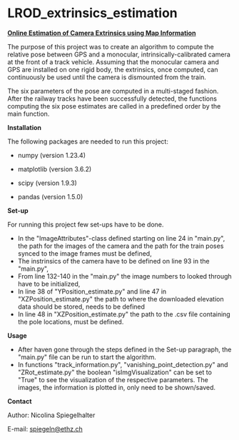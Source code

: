 # LROD_extrinsics_estimation
**<u>Online Estimation of Camera Extrinsics using Map Information</u>**

The purpose of this project was to create an algorithm to compute the relative pose between GPS and a monocular, intrinsically-calibrated camera at the front of a track vehicle.  Assuming that the monocular camera and GPS are installed on one rigid body, the extrinsics, once computed, can continuously be
used until the camera is dismounted from the train. 

The six parameters of the pose are computed in a multi-staged fashion. After the railway tracks have been successfully detected, the functions computing the six pose estimates are called in a predefined order by the main function.



**Installation**

The following packages are needed to run this project:

- numpy (version 1.23.4)

- matplotlib (version 3.6.2)

- scipy (version 1.9.3)

- pandas (version 1.5.0)

  

**Set-up**

For running this project few set-ups have to be done.

- In the "ImageAttributes"-class defined starting on line 24 in "main.py", the path for the images of the camera and the path for the train poses synced to the image frames must be defined,
- The instrinsics of the camera have to be defined on line 93 in the "main.py",
- From line 132-140 in the "main.py" the image numbers to looked through have to be initialized,
- In line 38 of "YPosition_estimate.py"  and line 47 in "XZPosition_estimate.py" the path to where the downloaded elevation data should be stored, needs to be defined
- In line 48 in "XZPosition_estimate.py" the path to the .csv file containing the pole locations, must be defined.



**Usage**

- After haven gone through the steps defined in the Set-up paragraph, the "main.py" file can be run to start the algorithm.
- In functions "track_information.py", "vanishing_point_detection.py" and "ZRot_estimate.py" the boolean "isImgVisualization" can be set to "True" to see the visualization of the respective parameters. The images, the information is plotted in, only need to be shown/saved.



**Contact**

Author: Nicolina Spiegelhalter

E-mail: spiegeln@ethz.ch

